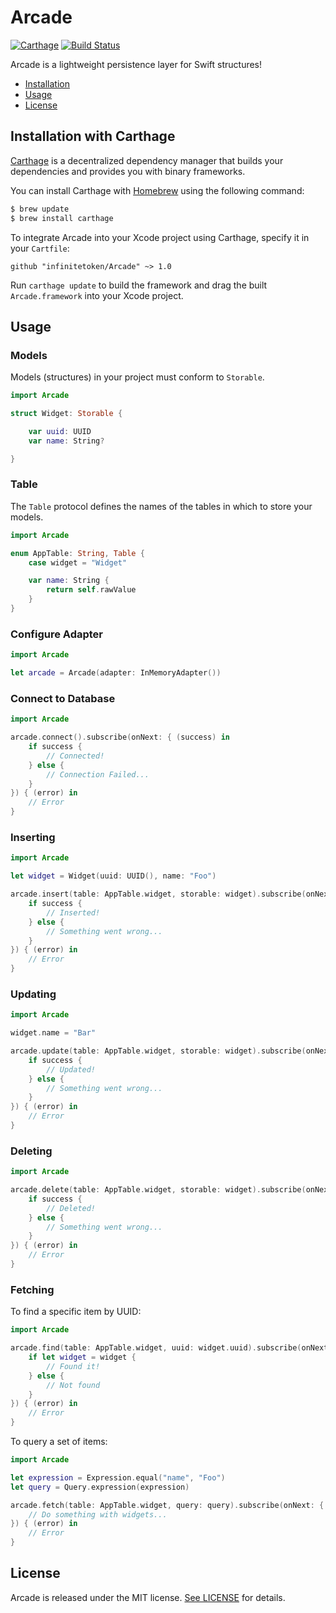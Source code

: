 # Arcade

[![Carthage](https://img.shields.io/badge/Carthage-compatible-brightgreen.svg?style=flat)](https://github.com/Carthage/Carthage)
[![Build Status](https://travis-ci.org/infinitetoken/Arcade.svg?branch=master)](https://travis-ci.org/infinitetoken/Arcade)

Arcade is a lightweight persistence layer for Swift structures!

- [Installation](#installation)
- [Usage](#usage)
- [License](#license)

## Installation with Carthage

[Carthage](https://github.com/Carthage/Carthage) is a decentralized dependency manager that builds your dependencies and provides you with binary frameworks.

You can install Carthage with [Homebrew](http://brew.sh/) using the following command:

```bash
$ brew update
$ brew install carthage
```

To integrate Arcade into your Xcode project using Carthage, specify it in your `Cartfile`:

```ogdl
github "infinitetoken/Arcade" ~> 1.0
```

Run `carthage update` to build the framework and drag the built `Arcade.framework` into your Xcode project.

## Usage

### Models

Models (structures) in your project must conform to `Storable`.

```swift
import Arcade

struct Widget: Storable {

    var uuid: UUID
    var name: String?

}
```

### Table

The `Table` protocol defines the names of the tables in which to store your models.

```swift
import Arcade

enum AppTable: String, Table {
    case widget = "Widget"

    var name: String {
        return self.rawValue
    }
}
```

### Configure Adapter

```swift
import Arcade

let arcade = Arcade(adapter: InMemoryAdapter())
```

### Connect to Database

```swift
import Arcade

arcade.connect().subscribe(onNext: { (success) in
    if success {
        // Connected!
    } else {
        // Connection Failed...
    }
}) { (error) in
    // Error
}
```

### Inserting

```swift
import Arcade

let widget = Widget(uuid: UUID(), name: "Foo")

arcade.insert(table: AppTable.widget, storable: widget).subscribe(onNext: { (success) in
    if success {
        // Inserted!
    } else {
        // Something went wrong...
    }
}) { (error) in
    // Error
}
```

### Updating

```swift
import Arcade

widget.name = "Bar"

arcade.update(table: AppTable.widget, storable: widget).subscribe(onNext: { (success) in
    if success {
        // Updated!
    } else {
        // Something went wrong...
    }
}) { (error) in
    // Error
}
```

### Deleting

```swift
import Arcade

arcade.delete(table: AppTable.widget, storable: widget).subscribe(onNext: { (success) in
    if success {
        // Deleted!
    } else {
        // Something went wrong...
    }
}) { (error) in
    // Error
}
```

### Fetching

To find a specific item by UUID:

```swift
import Arcade

arcade.find(table: AppTable.widget, uuid: widget.uuid).subscribe(onNext: { (widget) in
    if let widget = widget {
        // Found it!
    } else {
        // Not found
    }
}) { (error) in
    // Error
}
```

To query a set of items:

```swift
import Arcade

let expression = Expression.equal("name", "Foo")
let query = Query.expression(expression)

arcade.fetch(table: AppTable.widget, query: query).subscribe(onNext: { (widgets) in
    // Do something with widgets...
}) { (error) in
    // Error
}
```

## License

Arcade is released under the MIT license. [See LICENSE](https://github.com/infinitetoken/Arcade/blob/master/LICENSE) for details.
